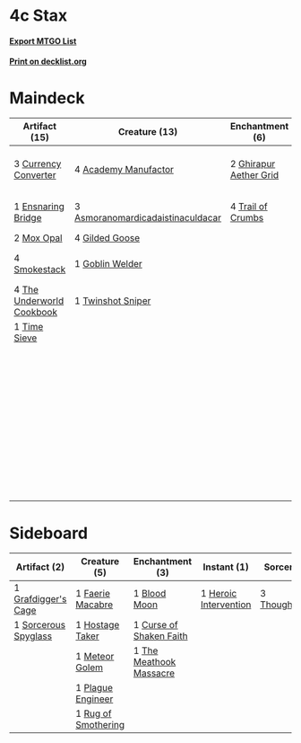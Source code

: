 # 4c Stax

#### [Export MTGO List](../collection/4c%20Stax/4c%20Stax.txt)
#### [Print on decklist.org](http://decklist.org/?deckmain=4%09Academy%20Manufactor%0A4%09Ancient%20Tomb%0A3%09Asmoranomardicadaistinaculdacar%0A1%09Badlands%0A1%09Bayou%0A2%09Boseiju,%20Who%20Endures%0A3%09Currency%20Converter%0A1%09Daretti,%20Ingenious%20Iconoclast%0A1%09Ensnaring%20Bridge%0A3%09Fable%20of%20the%20Mirror-Breaker%0A1%09Forest%0A2%09Ghirapur%20Aether%20Grid%0A4%09Gilded%20Goose%0A1%09Goblin%20Welder%0A1%09Mountain%0A2%09Mox%20Opal%0A4%09Smokestack%0A1%09Spire%20of%20Industry%0A1%09Swamp%0A1%09Taiga%0A1%09Takenuma,%20Abandoned%20Mire%0A4%09The%20Underworld%20Cookbook%0A1%09Time%20Sieve%0A4%09Trail%20of%20Crumbs%0A1%09Twinshot%20Sniper%0A3%09Verdant%20Catacombs%0A2%09Vraska,%20Golgari%20Queen%0A3%09Wooded%20Foothills&deckside=1%09Blood%20Moon%0A1%09Curse%20of%20Shaken%20Faith%0A1%09Faerie%20Macabre%0A1%09Grafdigger's%20Cage%0A1%09Heroic%20Intervention%0A1%09Hostage%20Taker%0A1%09Meteor%20Golem%0A1%09Outland%20Liberator%0A1%09Plague%20Engineer%0A1%09Rug%20of%20Smothering%0A1%09Sorcerous%20Spyglass%0A1%09The%20Meathook%20Massacre%0A3%09Thoughtseize)
# Maindeck

|                                           Artifact (15)                                            |                                               Creature (13)                                                |                                         Enchantment (6)                                         |                                              Land (20)                                              |                                             Planeswalker (3)                                             |         Unknown (3)         |
|----------------------------------------------------------------------------------------------------|------------------------------------------------------------------------------------------------------------|-------------------------------------------------------------------------------------------------|-----------------------------------------------------------------------------------------------------|----------------------------------------------------------------------------------------------------------|-----------------------------|
|3 [Currency Converter](http://gatherer.wizards.com/Pages/Card/Details.aspx?multiverseid=562492)     |4 [Academy Manufactor](http://gatherer.wizards.com/Pages/Card/Details.aspx?multiverseid=522295)             |2 [Ghirapur Aether Grid](http://gatherer.wizards.com/Pages/Card/Details.aspx?multiverseid=398517)|4 [Ancient Tomb](http://gatherer.wizards.com/Pages/Card/Details.aspx?multiverseid=409567)            |1 [Daretti, Ingenious Iconoclast](http://gatherer.wizards.com/Pages/Card/Details.aspx?multiverseid=416831)|3 Fable of the Mirror-Breaker|
|1 [Ensnaring Bridge](http://gatherer.wizards.com/Pages/Card/Details.aspx?multiverseid=15866)        |3 [Asmoranomardicadaistinaculdacar](http://gatherer.wizards.com/Pages/Card/Details.aspx?multiverseid=522262)|4 [Trail of Crumbs](http://gatherer.wizards.com/Pages/Card/Details.aspx?multiverseid=473141)     |1 [Badlands](http://gatherer.wizards.com/Pages/Card/Details.aspx?multiverseid=878)                   |2 [Vraska, Golgari Queen](http://gatherer.wizards.com/Pages/Card/Details.aspx?multiverseid=452963)        |                             |
|2 [Mox Opal](http://gatherer.wizards.com/Pages/Card/Details.aspx?multiverseid=397719)               |4 [Gilded Goose](http://gatherer.wizards.com/Pages/Card/Details.aspx?multiverseid=473122)                   |                                                                                                 |1 [Bayou](http://gatherer.wizards.com/Pages/Card/Details.aspx?multiverseid=879)                      |                                                                                                          |                             |
|4 [Smokestack](http://gatherer.wizards.com/Pages/Card/Details.aspx?multiverseid=5730)               |1 [Goblin Welder](http://gatherer.wizards.com/Pages/Card/Details.aspx?multiverseid=389537)                  |                                                                                                 |2 [Boseiju, Who Endures](http://gatherer.wizards.com/Pages/Card/Details.aspx?multiverseid=548579)    |                                                                                                          |                             |
|4 [The Underworld Cookbook](http://gatherer.wizards.com/Pages/Card/Details.aspx?multiverseid=522316)|1 [Twinshot Sniper](http://gatherer.wizards.com/Pages/Card/Details.aspx?multiverseid=548473)                |                                                                                                 |1 [Forest](http://gatherer.wizards.com/Pages/Card/Details.aspx?multiverseid=439860)                  |                                                                                                          |                             |
|1 [Time Sieve](http://gatherer.wizards.com/Pages/Card/Details.aspx?multiverseid=189649)             |                                                                                                            |                                                                                                 |1 [Mountain](http://gatherer.wizards.com/Pages/Card/Details.aspx?multiverseid=439859)                |                                                                                                          |                             |
|                                                                                                    |                                                                                                            |                                                                                                 |1 [Spire of Industry](http://gatherer.wizards.com/Pages/Card/Details.aspx?multiverseid=423851)       |                                                                                                          |                             |
|                                                                                                    |                                                                                                            |                                                                                                 |1 [Swamp](http://gatherer.wizards.com/Pages/Card/Details.aspx?multiverseid=439858)                   |                                                                                                          |                             |
|                                                                                                    |                                                                                                            |                                                                                                 |1 [Taiga](http://gatherer.wizards.com/Pages/Card/Details.aspx?multiverseid=883)                      |                                                                                                          |                             |
|                                                                                                    |                                                                                                            |                                                                                                 |1 [Takenuma, Abandoned Mire](http://gatherer.wizards.com/Pages/Card/Details.aspx?multiverseid=548591)|                                                                                                          |                             |
|                                                                                                    |                                                                                                            |                                                                                                 |3 [Verdant Catacombs](http://gatherer.wizards.com/Pages/Card/Details.aspx?multiverseid=405113)       |                                                                                                          |                             |
|                                                                                                    |                                                                                                            |                                                                                                 |3 [Wooded Foothills](http://gatherer.wizards.com/Pages/Card/Details.aspx?multiverseid=405116)        |                                                                                                          |                             |


# Sideboard

|                                         Artifact (2)                                          |                                         Creature (5)                                         |                                         Enchantment (3)                                          |                                          Instant (1)                                           |                                       Sorcery (3)                                       |    Unknown (1)    |
|-----------------------------------------------------------------------------------------------|----------------------------------------------------------------------------------------------|--------------------------------------------------------------------------------------------------|------------------------------------------------------------------------------------------------|-----------------------------------------------------------------------------------------|-------------------|
|1 [Grafdigger's Cage](http://gatherer.wizards.com/Pages/Card/Details.aspx?multiverseid=278452) |1 [Faerie Macabre](http://gatherer.wizards.com/Pages/Card/Details.aspx?multiverseid=201822)   |1 [Blood Moon](http://gatherer.wizards.com/Pages/Card/Details.aspx?multiverseid=45386)            |1 [Heroic Intervention](http://gatherer.wizards.com/Pages/Card/Details.aspx?multiverseid=423776)|3 [Thoughtseize](http://gatherer.wizards.com/Pages/Card/Details.aspx?multiverseid=438676)|1 Outland Liberator|
|1 [Sorcerous Spyglass](http://gatherer.wizards.com/Pages/Card/Details.aspx?multiverseid=435407)|1 [Hostage Taker](http://gatherer.wizards.com/Pages/Card/Details.aspx?multiverseid=435379)    |1 [Curse of Shaken Faith](http://gatherer.wizards.com/Pages/Card/Details.aspx?multiverseid=534910)|                                                                                                |                                                                                         |                   |
|                                                                                               |1 [Meteor Golem](http://gatherer.wizards.com/Pages/Card/Details.aspx?multiverseid=447378)     |1 [The Meathook Massacre](http://gatherer.wizards.com/Pages/Card/Details.aspx?multiverseid=534886)|                                                                                                |                                                                                         |                   |
|                                                                                               |1 [Plague Engineer](http://gatherer.wizards.com/Pages/Card/Details.aspx?multiverseid=464049)  |                                                                                                  |                                                                                                |                                                                                         |                   |
|                                                                                               |1 [Rug of Smothering](http://gatherer.wizards.com/Pages/Card/Details.aspx?multiverseid=563219)|                                                                                                  |                                                                                                |                                                                                         |                   |

